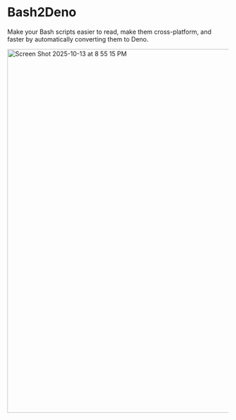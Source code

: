 # Bash2Deno

Make your Bash scripts easier to read, make them cross-platform, and faster by automatically converting them to Deno.



<img width="1461" height="827" alt="Screen Shot 2025-10-13 at 8 55 15 PM" src="https://github.com/user-attachments/assets/983a310a-c570-4f5c-950a-56e974232be1" />
